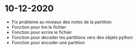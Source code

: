 # 10-12-2020
* Fix probleme au niveaux des notes de la partition
* Fonction pour lire le fichier
* Fonction pour ecrire le fichier
* Fonction pour decoder les partitions vers des objets python
* Fonction pour encoder une partition